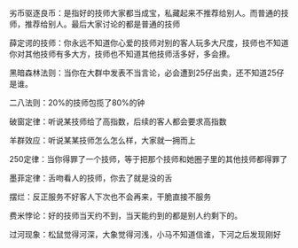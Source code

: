 劣币驱逐良币：是指好的技师大家都当成宝，私藏起来不推荐给别人。而普通的技师，推荐给别人。最后大家讨论的都是普通的技师



薛定谔的技师：你永远不知道你心爱的技师对别的客人玩多大尺度，技师也不知道你对其他技师有多大方，技师也不知道其他技师活多好，多会撩。



黑暗森林法则：当你在大群中发表不当言论，必会遭到25仔出卖，还不知道25仔是谁。



二八法则：20%的技师包揽了80%的钟



破窗定律：听说某技师给了高指数，后续的客人都会要求高指数



羊群效应：听说某某技师怎么怎么样，大家就一拥而上



250定律：当你得罪了一个技师，等于把那个技师和她圈子里的其他技师都得罪了



墨菲定律：舌吻看人的技师，你去了就是没的舌



摆烂：反正服务不好客人下次也不会再来，干脆直接不服务



费米悖论：好的技师当天约不到，当天能约到的都是别人约剩下的。



过河现象：松鼠觉得河深，大象觉得河浅，小马不知道信谁，下河之后发现刚好

